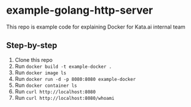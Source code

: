 # example-golang-http-server

This repo is example code for explaining Docker for Kata.ai internal team

## Step-by-step
1. Clone this repo
2. Run `docker build -t example-docker .`
3. Run `docker image ls`
4. Run `docker run -d -p 8080:8080 example-docker`
5. Run `docker container ls`
6. Run `curl http://localhost:8080`
7. Run `curl http://localhost:8080/whoami`